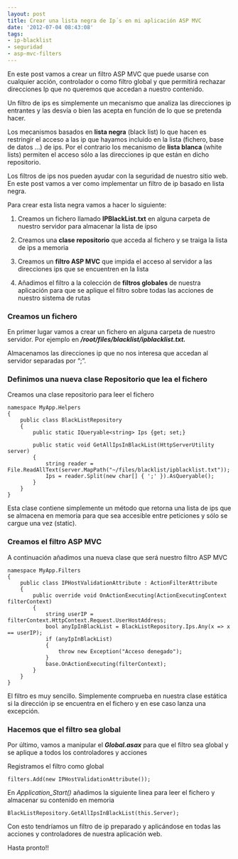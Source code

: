 ```yaml
---
layout: post
title: Crear una lista negra de Ip´s en mi aplicación ASP MVC
date: '2012-07-04 08:43:08'
tags:
- ip-blacklist
- seguridad
- asp-mvc-filters
---
```



En este post vamos a crear un filtro ASP MVC que puede usarse con cualquier acción, controlador o como filtro global y que permitirá rechazar direcciones Ip que no queremos que accedan a nuestro contenido.

Un filtro de ips es simplemente un mecanismo que analiza las direcciones ip entrantes y las desvía o bien las acepta en función de lo que se pretenda hacer.

Los mecanismos basados en **lista negra** (black list) lo que hacen es restringir el acceso a las ip que hayamos incluido en la lista (fichero, base de datos …) de ips. Por el contrario los mecanismo de **lista blanca** (white lists) permiten el acceso sólo a las direcciones ip que están en dicho repositorio.

Los filtros de ips nos pueden ayudar con la seguridad de nuestro sitio web. En este post vamos a ver como implementar un filtro de ip basado en lista negra.

Para crear esta lista negra vamos a hacer lo siguiente:

1. Creamos un fichero llamado **IPBlackList.txt** en alguna carpeta de nuestro servidor para almacenar la lista de ipso

2. Creamos una **clase repositorio** que acceda al fichero y se traiga la lista de ips a memoria
3. Creamos un **filtro ASP MVC** que impida el acceso al servidor a las direcciones ips que se encuentren en la lista

4. Añadimos el filtro a la colección de **filtros globales** de nuestra aplicación para que se aplique el filtro sobre todas las acciones de nuestro sistema de rutas



### Creamos un fichero

En primer lugar vamos a crear un fichero en alguna carpeta de nuestro servidor. Por ejemplo en ***/root/files/blacklist/ipblacklist.txt.***

Almacenamos las direcciones ip que no nos interesa que accedan al servidor separadas por “;”.

### **Definimos una nueva clase Repositorio que lea el fichero**

Creamos una clase repositorio para leer el fichero

```language-javascript
namespace MyApp.Helpers
{
    public class BlackListRepository
    {
        public static IQueryable<string> Ips {get; set;}

        public static void GetAllIpsInBlackList(HttpServerUtility server)
        {
            string reader = File.ReadAllText(server.MapPath("~/files/blacklist/ipblacklist.txt"));
            Ips = reader.Split(new char[] { ';' }).AsQueryable();
        }
    }
}
```

Esta clase contiene simplemente un método que retorna una lista de ips que se almacena en memoria para que sea accesible entre peticiones y sólo se cargue una vez (static).

### Creamos el filtro ASP MVC

A continuación añadimos una nueva clase que será nuestro filtro ASP MVC

```language-javascript
namespace MyApp.Filters
{
    public class IPHostValidationAttribute : ActionFilterAttribute
    {
        public override void OnActionExecuting(ActionExecutingContext filterContext)
        {
            string userIP = filterContext.HttpContext.Request.UserHostAddress;
            bool anyIpInBlackList = BlackListRepository.Ips.Any(x => x == userIP);
            if (anyIpInBlackList)
            {
                throw new Exception("Acceso denegado");
            }
            base.OnActionExecuting(filterContext);
        }
    }
}
```

El filtro es muy sencillo. Simplemente comprueba en nuestra clase estática si la dirección ip se encuentra en el fichero y en ese caso lanza una excepción.

### Hacemos que el filtro sea global

Por último, vamos a manipular el ***Global.asax*** para que el filtro sea global y se aplique a todos los controladores y acciones

Registramos el filtro como global

```language-javascript
filters.Add(new IPHostValidationAttribute());
```

En *<span class="nf">Application_Start</span><span class="p">()</span>* añadimos la siguiente linea para leer el fichero y almacenar su contenido en memoria

```language-javascript
BlackListRepository.GetAllIpsInBlackList(this.Server);
```

Con esto tendríamos un filtro de ip preparado y aplicándose en todas las acciones y controladores de nuestra aplicación web.

Hasta pronto!!


